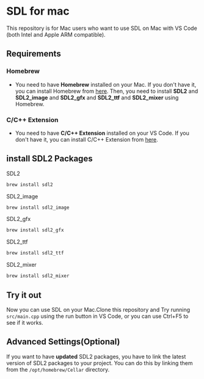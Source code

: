 # SDL for mac

This repository is for Mac users who want to use SDL on Mac with VS Code (both Intel and Apple ARM compatible).

## Requirements

### Homebrew

- You need to have **Homebrew** installed on your Mac. If you don't have it, you can install Homebrew from [here](https://brew.sh/).
  Then, you need to install **SDL2** and **SDL2_image** and **SDL2_gfx** and **SDL2_ttf** and **SDL2_mixer** using Homebrew.

### C/C++ Extension

- You need to have **C/C++ Extension** installed on your VS Code. If you don't have it, you can install C/C++ Extension from [here](https://marketplace.visualstudio.com/items?itemName=ms-vscode.cpptools).

## install SDL2 Packages

SDL2

```bash
brew install sdl2
```

SDL2_image

```bash
brew install sdl2_image
```

SDL2_gfx

```bash
brew install sdl2_gfx
```

SDL2_ttf

```bash
brew install sdl2_ttf
```

SDL2_mixer

```bash
brew install sdl2_mixer
```

## Try it out

Now you can use SDL on your Mac.Clone this repository and Try running `src/main.cpp` using the run button in VS Code, or you can use Ctrl+F5 to see if it works.

## Advanced Settings(Optional)

If you want to have **updated** SDL2 packages, you have to link the latest version of SDL2 packages to your project. You can do this by linking them from the `/opt/homebrew/Cellar` directory.
